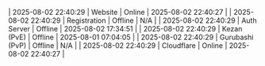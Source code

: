 | 2025-08-02 22:40:29 | Website | Online | 2025-08-02 22:40:27 |
| 2025-08-02 22:40:29 | Registration | Offline | N/A |
| 2025-08-02 22:40:29 | Auth Server | Offline | 2025-08-02 17:34:51 |
| 2025-08-02 22:40:29 | Kezan (PvE) | Offline | 2025-08-01 07:04:05 |
| 2025-08-02 22:40:29 | Gurubashi (PvP) | Offline | N/A |
| 2025-08-02 22:40:29 | Cloudflare | Online | 2025-08-02 22:40:27 |
